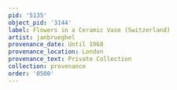 ```yaml
---
pid: '5135'
object_pid: '3144'
label: Flowers in a Ceramic Vase (Switzerland)
artist: janbrueghel
provenance_date: Until 1968
provenance_location: London
provenance_text: Private Collection
collection: provenance
order: '0500'
---
```

